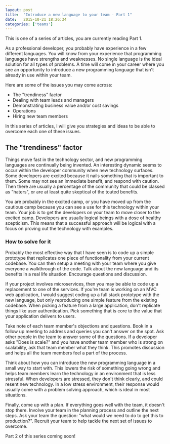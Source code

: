 ```yaml
---
layout: post
title:  "Introduce a new language to your team - Part 1"
date:   2015-10-21 18:26:34
categories: ['teams']
---
```

This is one of a series of articles, you are currently reading Part 1.

As a professional developer, you probably have experience in a few different languages. You will know from your experience that programming languages have strengths and weaknesses. No single language is the ideal solution for all types of problems. A time will come in your career where you see an opportunity to introduce a new programming language that isn't already in use within your team.

Here are some of the issues you may come across:

* The "trendiness" factor
* Dealing with team leads and managers
* Demonstrating business value and/or cost savings
* Operations
* Hiring new team members

In this series of articles, I will give you strategies and ideas to be able to overcome each one of these issues.

## The "trendiness" factor

Things move fast in the technology sector, and new programming languages are continually being invented. An interesting dynamic seems to occur within the developer community when new technology surfaces. Some developers are excited because it nails something that is important to them. Some may not see an immediate benefit, and respond with caution. Then there are usually a percentage of the community that could be classed as "haters", or are at least quite skeptical of the touted benefits.

You are probably in the excited camp, or you have moved up from the cautious camp because you can see a use for this technology within your team. Your job is to get the developers on your team to move closer to the excited camp. Developers are usually logical beings with a dose of healthy scepticism. This means that a successful approach will be logical with a focus on proving out the technology with examples.

### How to solve for it

Probably the most effective way that I have seen is to code up a simple prototype that replicates one piece of functionality from your current codebase. You can then setup a meeting with your team where you give everyone a walkthrough of the code. Talk about the new language and its benefits in a real life situation. Encourage questions and discussion.

If your project involves microservices, then you may be able to code up a replacement to one of the services. If you're team is working on an MVC web application, I would suggest coding up a full stack prototype with the new language, but only reproducing one simple feature from the existing codebase. When picking a feature from a large application, don't replicate things like user authentication. Pick something that is core to the value that your application delivers to users.

Take note of each team member's objections and questions. Book in a follow up meeting to address and queries you can't answer on the spot. Ask other people in the team to answer some of the questions. If a developer asks "Does is scale?" and you have another team member who is strong on scalability, ask that team member what they think. This promotes discussion and helps all the team members feel a part of the process.

Think about how you can introduce the new programming language in a small way to start with. This lowers the risk of something going wrong and helps team members learn the technology in an environment that is less stressful. When developers are stressed, they don't think clearly, and could resent new technology. In a low stress environment, their response would usually come with a problem solving approach, which is ideal in most situations.

Finally, come up with a plan. If everything goes well with the team, it doesn't stop there. Involve your team in the planning process and outline the next steps. Ask your team the question: "what would *we* need to do to get this to production?". Recruit your team to help tackle the next set of issues to overcome.

Part 2 of this series coming soon!

